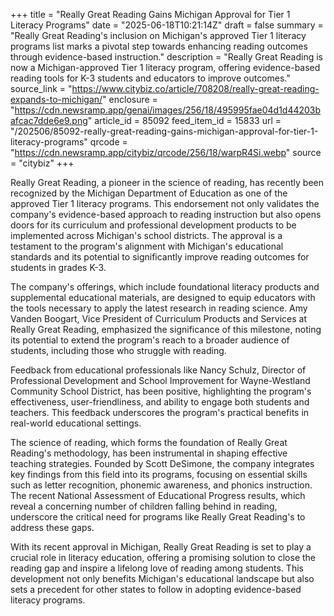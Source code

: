 +++
title = "Really Great Reading Gains Michigan Approval for Tier 1 Literacy Programs"
date = "2025-06-18T10:21:14Z"
draft = false
summary = "Really Great Reading's inclusion on Michigan's approved Tier 1 literacy programs list marks a pivotal step towards enhancing reading outcomes through evidence-based instruction."
description = "Really Great Reading is now a Michigan-approved Tier 1 literacy program, offering evidence-based reading tools for K-3 students and educators to improve outcomes."
source_link = "https://www.citybiz.co/article/708208/really-great-reading-expands-to-michigan/"
enclosure = "https://cdn.newsramp.app/genai/images/256/18/495995fae04d1d44203bafcac7dde6e9.png"
article_id = 85092
feed_item_id = 15833
url = "/202506/85092-really-great-reading-gains-michigan-approval-for-tier-1-literacy-programs"
qrcode = "https://cdn.newsramp.app/citybiz/qrcode/256/18/warpR4Si.webp"
source = "citybiz"
+++

<p>Really Great Reading, a pioneer in the science of reading, has recently been recognized by the Michigan Department of Education as one of the approved Tier 1 literacy programs. This endorsement not only validates the company's evidence-based approach to reading instruction but also opens doors for its curriculum and professional development products to be implemented across Michigan's school districts. The approval is a testament to the program's alignment with Michigan's educational standards and its potential to significantly improve reading outcomes for students in grades K-3.</p><p>The company's offerings, which include foundational literacy products and supplemental educational materials, are designed to equip educators with the tools necessary to apply the latest research in reading science. Amy Vanden Boogart, Vice President of Curriculum Products and Services at Really Great Reading, emphasized the significance of this milestone, noting its potential to extend the program's reach to a broader audience of students, including those who struggle with reading.</p><p>Feedback from educational professionals like Nancy Schulz, Director of Professional Development and School Improvement for Wayne-Westland Community School District, has been positive, highlighting the program's effectiveness, user-friendliness, and ability to engage both students and teachers. This feedback underscores the program's practical benefits in real-world educational settings.</p><p>The science of reading, which forms the foundation of Really Great Reading's methodology, has been instrumental in shaping effective teaching strategies. Founded by Scott DeSimone, the company integrates key findings from this field into its programs, focusing on essential skills such as letter recognition, phonemic awareness, and phonics instruction. The recent National Assessment of Educational Progress results, which reveal a concerning number of children falling behind in reading, underscore the critical need for programs like Really Great Reading's to address these gaps.</p><p>With its recent approval in Michigan, Really Great Reading is set to play a crucial role in literacy education, offering a promising solution to close the reading gap and inspire a lifelong love of reading among students. This development not only benefits Michigan's educational landscape but also sets a precedent for other states to follow in adopting evidence-based literacy programs.</p>